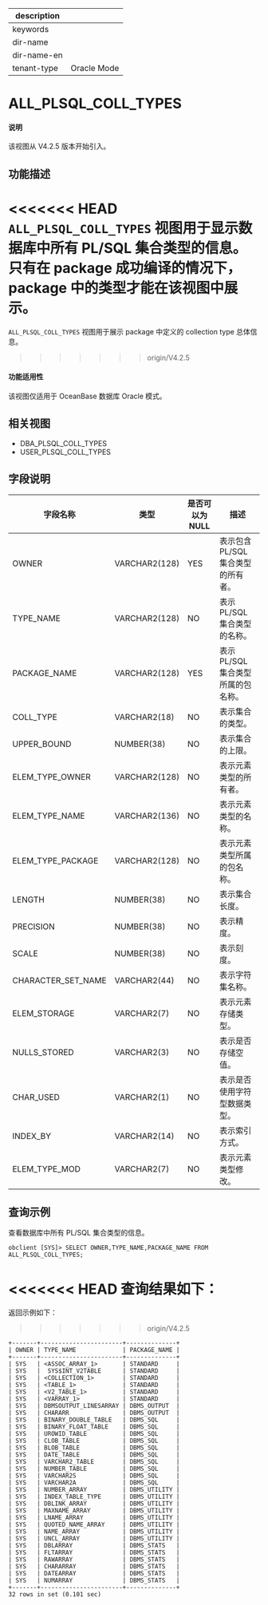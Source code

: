 |description||
|---|---|
|keywords||
|dir-name||
|dir-name-en||
|tenant-type|Oracle Mode|

# ALL_PLSQL_COLL_TYPES

<main id="notice" >
  <h4>说明</h4>
  <p>该视图从 V4.2.5 版本开始引入。</p>
</main>

## 功能描述

<<<<<<< HEAD
`ALL_PLSQL_COLL_TYPES` 视图用于显示数据库中所有 PL/SQL 集合类型的信息。只有在 package 成功编译的情况下，package 中的类型才能在该视图中展示。
=======
`ALL_PLSQL_COLL_TYPES` 视图用于展示 package 中定义的 collection type 总体信息。
>>>>>>> origin/V4.2.5

<main id="notice" >
  <h4>功能适用性</h4>
  <p>该视图仅适用于 OceanBase 数据库 Oracle 模式。</p>
</main>

## 相关视图

* DBA_PLSQL_COLL_TYPES
* USER_PLSQL_COLL_TYPES

## 字段说明

|         **字段名称**          |     **类型**     | **是否可以为 NULL** |**描述**|
|---------------------------|---|---|--------------------------------------------|
| OWNER              | VARCHAR2(128) | YES  | 表示包含 PL/SQL 集合类型的所有者。|
| TYPE_NAME          | VARCHAR2(128) | NO   | 表示 PL/SQL 集合类型的名称。|
| PACKAGE_NAME       | VARCHAR2(128) | YES  | 表示 PL/SQL 集合类型所属的包名称。|
| COLL_TYPE          | VARCHAR2(18)  | NO   | 表示集合的类型。|
| UPPER_BOUND        | NUMBER(38)    | NO   | 表示集合的上限。|
| ELEM_TYPE_OWNER    | VARCHAR2(128) | NO   | 表示元素类型的所有者。|
| ELEM_TYPE_NAME     | VARCHAR2(136) | NO   | 表示元素类型的名称。|
| ELEM_TYPE_PACKAGE  | VARCHAR2(128) | NO   | 表示元素类型所属的包名称。|
| LENGTH             | NUMBER(38)    | NO   | 表示集合长度。|
| PRECISION          | NUMBER(38)    | NO   | 表示精度。|
| SCALE              | NUMBER(38)    | NO   | 表示刻度。|
| CHARACTER_SET_NAME | VARCHAR2(44)  | NO   | 表示字符集名称。|
| ELEM_STORAGE       | VARCHAR2(7)   | NO   | 表示元素存储类型。|
| NULLS_STORED       | VARCHAR2(3)   | NO   | 表示是否存储空值。|
| CHAR_USED          | VARCHAR2(1)   | NO   | 表示是否使用字符型数据类型。|
| INDEX_BY           | VARCHAR2(14)  | NO   | 表示索引方式。|
| ELEM_TYPE_MOD      | VARCHAR2(7)   | NO   | 表示元素类型修改。|

## 查询示例

查看数据库中所有 PL/SQL 集合类型的信息。

```shell
obclient [SYS]> SELECT OWNER,TYPE_NAME,PACKAGE_NAME FROM ALL_PLSQL_COLL_TYPES;
```

<<<<<<< HEAD
查询结果如下：
=======
返回示例如下：
>>>>>>> origin/V4.2.5

```shell
+-------+-----------------------+--------------+
| OWNER | TYPE_NAME             | PACKAGE_NAME |
+-------+-----------------------+--------------+
| SYS   | <ASSOC_ARRAY_1>       | STANDARD     |
| SYS   |  SYS$INT_V2TABLE      | STANDARD     |
| SYS   | <COLLECTION_1>        | STANDARD     |
| SYS   | <TABLE_1>             | STANDARD     |
| SYS   | <V2_TABLE_1>          | STANDARD     |
| SYS   | <VARRAY_1>            | STANDARD     |
| SYS   | DBMSOUTPUT_LINESARRAY | DBMS_OUTPUT  |
| SYS   | CHARARR               | DBMS_OUTPUT  |
| SYS   | BINARY_DOUBLE_TABLE   | DBMS_SQL     |
| SYS   | BINARY_FLOAT_TABLE    | DBMS_SQL     |
| SYS   | UROWID_TABLE          | DBMS_SQL     |
| SYS   | CLOB_TABLE            | DBMS_SQL     |
| SYS   | BLOB_TABLE            | DBMS_SQL     |
| SYS   | DATE_TABLE            | DBMS_SQL     |
| SYS   | VARCHAR2_TABLE        | DBMS_SQL     |
| SYS   | NUMBER_TABLE          | DBMS_SQL     |
| SYS   | VARCHAR2S             | DBMS_SQL     |
| SYS   | VARCHAR2A             | DBMS_SQL     |
| SYS   | NUMBER_ARRAY          | DBMS_UTILITY |
| SYS   | INDEX_TABLE_TYPE      | DBMS_UTILITY |
| SYS   | DBLINK_ARRAY          | DBMS_UTILITY |
| SYS   | MAXNAME_ARRAY         | DBMS_UTILITY |
| SYS   | LNAME_ARRAY           | DBMS_UTILITY |
| SYS   | QUOTED_NAME_ARRAY     | DBMS_UTILITY |
| SYS   | NAME_ARRAY            | DBMS_UTILITY |
| SYS   | UNCL_ARRAY            | DBMS_UTILITY |
| SYS   | DBLARRAY              | DBMS_STATS   |
| SYS   | FLTARRAY              | DBMS_STATS   |
| SYS   | RAWARRAY              | DBMS_STATS   |
| SYS   | CHARARRAY             | DBMS_STATS   |
| SYS   | DATEARRAY             | DBMS_STATS   |
| SYS   | NUMARRAY              | DBMS_STATS   |
+-------+-----------------------+--------------+
32 rows in set (0.101 sec)
```

